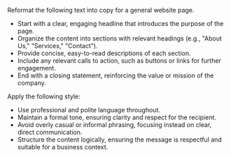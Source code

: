 Reformat the following text into copy for a general website page.  
- Start with a clear, engaging headline that introduces the purpose of the page.  
- Organize the content into sections with relevant headings (e.g., "About Us," "Services," "Contact").  
- Provide concise, easy-to-read descriptions of each section.  
- Include any relevant calls to action, such as buttons or links for further engagement.  
- End with a closing statement, reinforcing the value or mission of the company.


Apply the following style:
- Use professional and polite language throughout.  
- Maintain a formal tone, ensuring clarity and respect for the recipient.  
- Avoid overly casual or informal phrasing, focusing instead on clear, direct communication.  
- Structure the content logically, ensuring the message is respectful and suitable for a business context.
